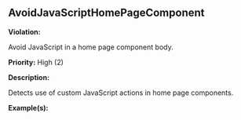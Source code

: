 AvoidJavaScriptHomePageComponent[](#avoidjavascripthomepagecomponent)
------------------------------------------------------------------------------------------------------------------------------------------------------

**Violation:**

   Avoid JavaScript in a home page component body.


**Priority:** High (2)

**Description:**

   Detects use of custom JavaScript actions in home page components.

**Example(s):**

   

